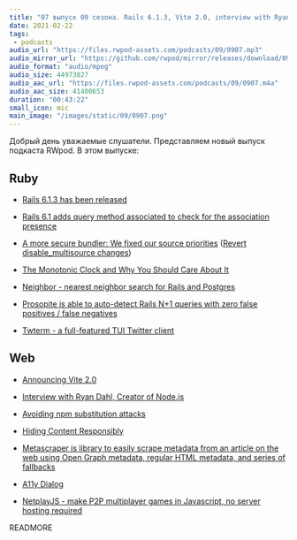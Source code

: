 ```yaml
---
title: "07 выпуск 09 сезона. Rails 6.1.3, Vite 2.0, interview with Ryan Dahl, Neighbor, Twterm, NetplayJS и прочее"
date: 2021-02-22
tags:
 - podcasts
audio_url: "https://files.rwpod-assets.com/podcasts/09/0907.mp3"
audio_mirror_url: "https://github.com/rwpod/mirror/releases/download/09.07/0907.mp3"
audio_format: "audio/mpeg"
audio_size: 44973827
audio_aac_url: "https://files.rwpod-assets.com/podcasts/09/0907.m4a"
audio_aac_size: 41400653
duration: "00:43:22"
small_icon: mic
main_image: "/images/static/09/0907.png"
---
```


Добрый день уважаемые слушатели. Представляем новый выпуск подкаста RWpod. В этом выпуске:

## Ruby

 - [Rails 6.1.3 has been released](https://weblog.rubyonrails.org/2021/2/17/Rails-6-1-3-has-been-released/)
 - [Rails 6.1 adds query method associated to check for the association presence](https://blog.saeloun.com/2021/02/15/rails-6-1-adds-query-method-associated-to-check-association-presence)
 - [A more secure bundler: We fixed our source priorities](https://bundler.io/blog/2021/02/15/a-more-secure-bundler-we-fixed-our-source-priorities.html) ([Revert disable_multisource changes](https://github.com/rubygems/rubygems/pull/4385))


 - [The Monotonic Clock and Why You Should Care About It](https://blog.codeminer42.com/the-monotonic-clock-and-why-you-should-care-about-it/)
 - [Neighbor - nearest neighbor search for Rails and Postgres](https://github.com/ankane/neighbor)
 - [Prosopite is able to auto-detect Rails N+1 queries with zero false positives / false negatives](https://github.com/charkost/prosopite)
 - [Twterm - a full-featured TUI Twitter client](https://github.com/ryota-ka/twterm)

## Web

 - [Announcing Vite 2.0](https://dev.to/yyx990803/announcing-vite-2-0-2f0a)
 - [Interview with Ryan Dahl, Creator of Node.js](https://evrone.com/ryan-dahl-interview)
 - [Avoiding npm substitution attacks](https://github.blog/2021-02-12-avoiding-npm-substitution-attacks/)


 - [Hiding Content Responsibly](https://hugogiraudel.com/2021/02/17/hiding-content-responsibly/)
 - [Metascraper is library to easily scrape metadata from an article on the web using Open Graph metadata, regular HTML metadata, and series of fallbacks](https://metascraper.js.org/#/)
 - [A11y Dialog](https://hugogiraudel.github.io/a11y-dialog/#a11y-dialog)
 - [NetplayJS - make P2P multiplayer games in Javascript, no server hosting required](https://github.com/rameshvarun/netplayjs)

READMORE
